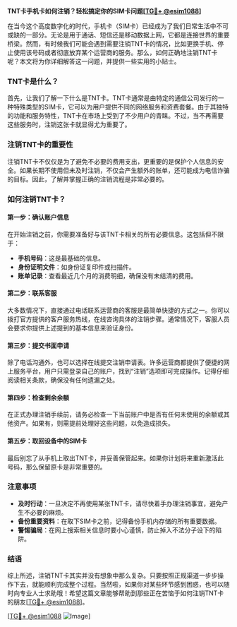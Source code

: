 **TNT卡手机卡如何注销？轻松搞定你的SIM卡问题[[TG💪+ @esim1088](https://t.me/s/esim1088)]**

在当今这个高度数字化的时代，手机卡（SIM卡）已经成为了我们日常生活中不可或缺的一部分。无论是用于通话、短信还是移动数据上网，它都是连接世界的重要桥梁。然而，有时候我们可能会遇到需要注销TNT卡的情况，比如更换手机、停止使用该号码或者彻底放弃某个运营商的服务。那么，如何正确地注销TNT卡呢？本文将为你详细解答这一问题，并提供一些实用的小贴士。

### TNT卡是什么？

首先，让我们了解一下什么是TNT卡。TNT卡通常是由特定的通信公司发行的一种特殊类型的SIM卡，它可以为用户提供不同的网络服务和资费套餐。由于其独特的功能和服务特性，TNT卡在市场上受到了不少用户的青睐。不过，当不再需要这些服务时，注销这张卡就显得尤为重要了。

### 注销TNT卡的重要性

注销TNT卡不仅仅是为了避免不必要的费用支出，更重要的是保护个人信息的安全。如果长期不使用但未及时注销，不仅会产生额外的账单，还可能成为电信诈骗的目标。因此，了解并掌握正确的注销流程是非常必要的。

### 如何注销TNT卡？

#### 第一步：确认账户信息

在开始注销之前，你需要准备好与该TNT卡相关的所有必要信息。这包括但不限于：

- **手机号码**：这是最基础的信息。
- **身份证明文件**：如身份证复印件或扫描件。
- **账单记录**：查看最近几个月的消费明细，确保没有未结清的费用。

#### 第二步：联系客服

大多数情况下，直接通过电话联系运营商的客服是最简单快捷的方式之一。你可以拨打官方提供的客户服务热线，在线咨询具体的注销步骤。通常情况下，客服人员会要求你提供上述提到的基本信息来验证身份。

#### 第三步：提交书面申请

除了电话沟通外，也可以选择在线提交注销申请表。许多运营商都提供了便捷的网上服务平台，用户只需登录自己的账户，找到“注销”选项即可完成操作。记得仔细阅读相关条款，确保没有任何遗漏之处。

#### 第四步：检查剩余余额

在正式办理注销手续前，请务必检查一下当前账户中是否有任何未使用的余额或其他资产。如果有，则需提前处理好这些问题，以免造成损失。

#### 第五步：取回设备中的SIM卡

最后别忘了从手机上取出TNT卡，并妥善保管起来。如果你计划将来重新激活此号码，那么保留原卡是非常重要的。

### 注意事项

- **及时行动**：一旦决定不再使用某张TNT卡，请尽快着手办理注销事宜，避免产生不必要的麻烦。
- **备份重要资料**：在取下SIM卡之前，记得备份手机内存储的所有重要数据。
- **警惕骗局**：在网上搜索相关信息时要小心谨慎，防止掉入不法分子设下的陷阱。

### 结语

综上所述，注销TNT卡其实并没有想象中那么复杂。只要按照正规渠道一步步操作下去，就能顺利完成整个过程。当然啦，如果你对某些环节感到困惑，也可以随时向专业人士求助哦！希望这篇文章能够帮助到那些正在苦恼于如何注销TNT卡的朋友[[TG💪+ @esim1088](https://t.me/s/esim1088)]。

[[TG💪+ @esim1088](https://t.me/s/esim1088) ![Image](https://i.postimg.cc/4NQfJmqS/Snipaste-2025-05-13-00-14-12.png)]